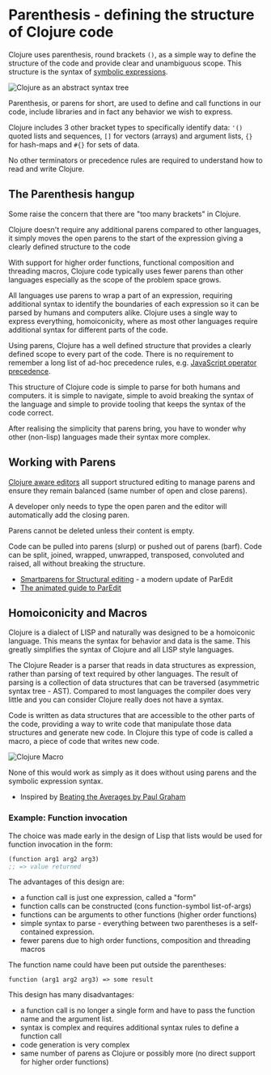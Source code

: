 # Parenthesis - defining the structure of Clojure code

Clojure uses parenthesis, round brackets `()`, as a simple way to define the structure of the code and provide clear and unambiguous scope.  This structure is the syntax of [symbolic expressions](https://en.wikipedia.org/wiki/S-expression).

![Clojure as an abstract syntax tree](https://blog.brunobonacci.com/images/20150419_S-expression_tree.png)

Parenthesis, or parens for short, are used to define and call functions in our code, include libraries and in fact any behavior we wish to express.

Clojure includes 3 other bracket types to specifically identify data: `'()` quoted lists and sequences, `[]` for vectors (arrays) and argument lists, `{}` for hash-maps and `#{}` for sets of data.

No other terminators or precedence rules are required to understand how to read and write Clojure.

## The Parenthesis hangup

Some raise the concern that there are "too many brackets" in Clojure.

Clojure doesn't require any additional parens compared to other languages, it simply moves the open parens to the start of the expression giving a clearly defined structure to the code

With support for higher order functions, functional composition and threading macros, Clojure code typically uses fewer parens than other languages especially as the scope of the problem space grows.

All languages use parens to wrap a part of an expression, requiring additional syntax to identify the boundaries of each expression so it can be parsed by humans and computers alike.  Clojure uses a single way to express everything, homoiconicity, where as most other languages require additional syntax for different parts of the code.

Using parens, Clojure has a well defined structure that provides a clearly defined scope to every part of the code.  There is no requirement to remember a long list of ad-hoc precedence rules, e.g. [JavaScript operator precedence](https://developer.mozilla.org/en-US/docs/Web/JavaScript/Reference/Operators/Operator_Precedence).

This structure of Clojure code is simple to parse for both humans and computers.  it is simple to navigate, simple to avoid breaking the syntax of the language and simple to provide tooling that keeps the syntax of the code correct.

After realising the simplicity that parens bring, you have to wonder why other (non-lisp) languages made their syntax more complex.

## Working with Parens

[Clojure aware editors](/clojure-editors/) all support structured editing to manage parens and ensure they remain balanced (same number of open and close parens).

A developer only needs to type the open paren and the editor will automatically add the closing paren.

Parens cannot be deleted unless their content is empty.

Code can be pulled into parens (slurp) or pushed out of parens (barf).  Code can be split, joined, wrapped, unwrapped, transposed, convoluted and raised, all without breaking the structure.

* [Smartparens for Structural editing](https://github.com/Fuco1/smartparens#smartparens) - a modern update of ParEdit
* [The animated guide to ParEdit](http://danmidwood.com/content/2014/11/21/animated-paredit.html)

## Homoiconicity and Macros

Clojure is a dialect of LISP and naturally was designed to be a homoiconic language. This means the syntax for behavior and data is the same.  This greatly simplifies the syntax of Clojure and all LISP style languages.

The Clojure Reader is a parser that reads in data structures as expression, rather than parsing of text required by other languages. The result of parsing is a collection of data structures that can be traversed (asymmetric syntax tree - AST).  Compared to most languages the compiler does very little and you can consider Clojure really does not have a syntax.

Code is written as data structures that are accessible to the other parts of the code, providing a way to write code that manipulate those data structures and generate new code. In Clojure this type of code is called a macro, a piece of code that writes new code.

![Clojure Macro](https://i.pinimg.com/originals/f1/f6/8b/f1f68b008c5910119cd285c427eaae37.png)

None of this would work as simply as it does without using parens and the symbolic expression syntax.

* Inspired by [Beating the Averages by Paul Graham](http://www.paulgraham.com/avg.html)

### Example: Function invocation

The choice was made early in the design of Lisp that lists would be used for function invocation in the form:

```clojure
(function arg1 arg2 arg3)
;; => value returned
```

The advantages of this design are:

* a function call is just one expression, called a "form"
* function calls can be constructed  (cons function-symbol list-of-args)
* functions can be arguments to other functions (higher order functions)
* simple syntax to parse - everything between two parentheses is a self-contained expression.
* fewer parens due to high order functions, composition and threading macros

The function name could have been put outside the parentheses:

```
function (arg1 arg2 arg3) => some result
```

This design has many disadvantages:

* a function call is no longer a single form and have to pass the function name and the argument list.
* syntax is complex and requires additional syntax rules to define a function call
* code generation is very complex
* same number of parens as Clojure or possibly more (no direct support for higher order functions)
